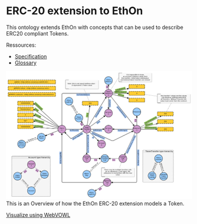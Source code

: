 # ERC-20 extension to EthOn
This ontology extends EthOn with concepts that can be used to describe ERC20 compliant Tokens.

Ressources:
- [Specification](http://ethon.consensys.net/ERC20/EthOn_ERC20_spec.html)
- [Glossary](https://github.com/ConsenSys/EthOn/tree/master/ERC20/EthOn_ERC20_glossary.md)

![Illustration key](doc_resources/img/EthOn_ERC20_overview.png)
This is an Overview of how the EthOn ERC-20 extension models a Token.

[Visualize using WebVOWL](http://visualdataweb.de/webvowl/#iri=https://raw.githubusercontent.com/ConsenSys/EthOn/master/ERC20/EthOn_ERC20.rdf)